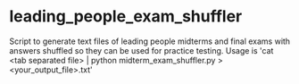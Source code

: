 # leading_people_exam_shuffler
Script to generate text files of leading people midterms and final exams with answers shuffled so they can be used for practice testing. Usage is 'cat &lt;tab separated file> | python midterm_exam_shuffler.py > &lt;your_output_file>.txt'
